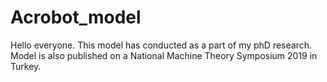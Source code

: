 # Acrobot_model
Hello everyone.
This model has conducted as a part of my phD research. Model is also published on a National Machine Theory Symposium 2019 in Turkey. 

